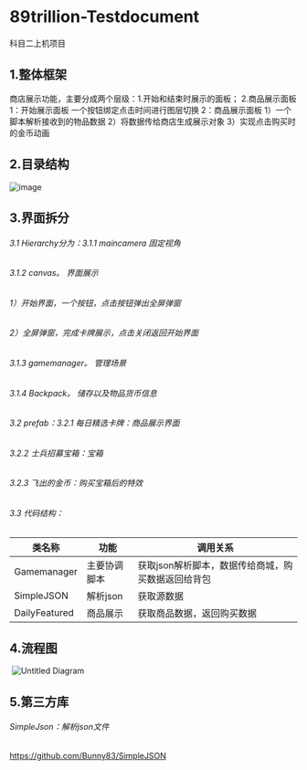 # 89trillion-Testdocument
科目二上机项目

## **1.整体框架**
商店展示功能，主要分成两个层级：1.开始和结束时展示的面板； 2.商品展示面板
1：开始展示面板 一个按钮绑定点击时间进行图层切换
2：商品展示面板 1）一个脚本解析接收到的物品数据
             2）将数据传给商店生成展示对象
             3）实现点击购买时的金币动画


## **2.目录结构**
![image](https://github.com/89trillion-hongxiaobo/89trillion-Testdocument/blob/main/READMEIMG/test1.tree.png)

## 3.界面拆分

###### 3.1 Hierarchy分为：3.1.1 maincamera		固定视角	

###### 					          3.1.2 canvas。             界面展示

###### 							       1）开始界面，一个按钮，点击按钮弹出全屏弹窗

###### 								   2）全屏弹窗，完成卡牌展示，点击关闭返回开始界面

###### 						       3.1.3 gamemanager。  管理场景

###### 							   3.1.4 Backpack。         储存以及物品货币信息

###### 3.2 prefab：3.2.1 每日精选卡牌：商品展示界面

###### 				   3.2.2 士兵招募宝箱：宝箱

######                    3.2.3 飞出的金币：购买宝箱后的特效

###### 3.3 代码结构：

| 类名称        | 功能         | 调用关系                                           |
| ------------- | ------------ | -------------------------------------------------- |
| Gamemanager   | 主要协调脚本 | 获取json解析脚本，数据传给商城，购买数据返回给背包 |
| SimpleJSON    | 解析json     | 获取源数据                                         |
| DailyFeatured | 商品展示     | 获取商品数据，返回购买数据                         |

## 4.流程图

​       ![Untitled Diagram](https://github.com/89trillion-hongxiaobo/89trillion-Testdocument/blob/main/READMEIMG/Untitled%20Diagram.png)

## 5.第三方库

###### SimpleJson：解析json文件

https://github.com/Bunny83/SimpleJSON

